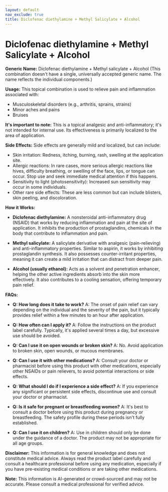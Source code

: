 ```yaml
---
layout: default
nav_exclude: true
title: Diclofenac diethylamine + Methyl Salicylate + Alcohol
---
```


# Diclofenac diethylamine + Methyl Salicylate + Alcohol

**Generic Name:** Diclofenac diethylamine + Methyl salicylate + Alcohol (This combination doesn't have a single, universally accepted generic name.  The name reflects the individual components.)

**Usage:** This topical combination is used to relieve pain and inflammation associated with:

* Musculoskeletal disorders (e.g., arthritis, sprains, strains)
* Minor aches and pains
* Bruises

**It's important to note:** This is a topical analgesic and anti-inflammatory; it's not intended for internal use. Its effectiveness is primarily localized to the area of application.


**Side Effects:**  Side effects are generally mild and localized, but can include:

* Skin irritation: Redness, itching, burning, rash, swelling at the application site.
* Allergic reactions: In rare cases, more serious allergic reactions like hives, difficulty breathing, or swelling of the face, lips, or tongue can occur.  Stop use and seek immediate medical attention if this happens.
* Sensitivity to light (photosensitivity): Increased sun sensitivity may occur in some individuals.
* Other rare side effects:  These are less common but can include blisters, skin peeling, and discoloration.


**How it Works:**

* **Diclofenac diethylamine:** A nonsteroidal anti-inflammatory drug (NSAID) that works by reducing inflammation and pain at the site of application.  It inhibits the production of prostaglandins, chemicals in the body that contribute to inflammation and pain.

* **Methyl salicylate:** A salicylate derivative with analgesic (pain-relieving) and anti-inflammatory properties.  Similar to aspirin, it works by inhibiting prostaglandin synthesis.  It also possesses counter-irritant properties, meaning it can create a mild irritation that can distract from deeper pain.

* **Alcohol (usually ethanol):** Acts as a solvent and penetration enhancer, helping the other active ingredients absorb into the skin more effectively. It also contributes to a cooling sensation, offering temporary pain relief.


**FAQs:**

* **Q: How long does it take to work?** A:  The onset of pain relief can vary depending on the individual and the severity of the pain, but it typically provides relief within a few minutes to an hour after application.

* **Q: How often can I apply it?** A: Follow the instructions on the product label carefully.  Typically, it's applied several times a day, but excessive use should be avoided.

* **Q: Can I use it on open wounds or broken skin?** A: No.  Avoid application to broken skin, open wounds, or mucous membranes.

* **Q: Can I use it with other medications?** A:  Consult your doctor or pharmacist before using this product with other medications, especially other NSAIDs or pain relievers, to avoid potential interactions or side effects.

* **Q: What should I do if I experience a side effect?** A: If you experience any significant or persistent side effects, discontinue use and consult your doctor or pharmacist.

* **Q: Is it safe for pregnant or breastfeeding women?** A:  It's best to consult a doctor before using this product during pregnancy or breastfeeding.  The safety profile during these periods isn't fully established.

* **Q: Can I use it on children?** A:  Use in children should only be done under the guidance of a doctor.  The product may not be appropriate for all age groups.

**Disclaimer:** This information is for general knowledge and does not constitute medical advice.  Always read the product label carefully and consult a healthcare professional before using any medication, especially if you have pre-existing medical conditions or are taking other medications.


**Note:** This information is AI-generated or crowd-sourced and may not be accurate. Please consult a medical professional for verified advice.